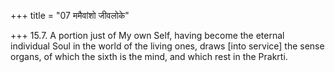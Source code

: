 +++
title = "07 ममैवांशो जीवलोके"

+++
15.7. A portion just of My own Self, having become the eternal
individual Soul in the world of the living ones, draws \[into service\]
the sense organs, of which the sixth is the mind, and which rest in the
Prakrti.
